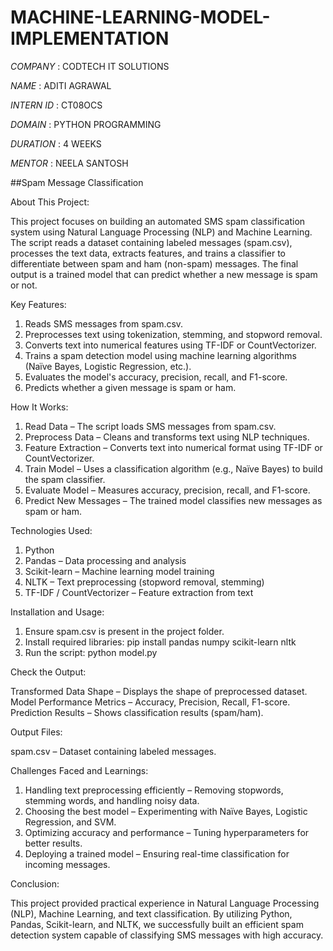 # MACHINE-LEARNING-MODEL-IMPLEMENTATION

*COMPANY* : CODTECH IT SOLUTIONS

*NAME* : ADITI AGRAWAL

*INTERN ID* : CT08OCS

*DOMAIN* : PYTHON PROGRAMMING

*DURATION* : 4 WEEKS

*MENTOR* : NEELA SANTOSH




##Spam Message Classification

About This Project:

This project focuses on building an automated SMS spam classification system using Natural Language Processing (NLP) and Machine Learning. The script reads a dataset containing labeled messages (spam.csv), processes the text data, extracts features, and trains a classifier to differentiate between spam and ham (non-spam) messages. The final output is a trained model that can predict whether a new message is spam or not.


Key Features:
1) Reads SMS messages from spam.csv.
2) Preprocesses text using tokenization, stemming, and stopword removal.
3) Converts text into numerical features using TF-IDF or CountVectorizer.
4) Trains a spam detection model using machine learning algorithms (Naïve Bayes, Logistic Regression, etc.).
5) Evaluates the model's accuracy, precision, recall, and F1-score.
6) Predicts whether a given message is spam or ham.


How It Works:
1) Read Data – The script loads SMS messages from spam.csv.
2) Preprocess Data – Cleans and transforms text using NLP techniques.
3) Feature Extraction – Converts text into numerical format using TF-IDF or CountVectorizer.
4) Train Model – Uses a classification algorithm (e.g., Naïve Bayes) to build the spam classifier.
5) Evaluate Model – Measures accuracy, precision, recall, and F1-score.
6) Predict New Messages – The trained model classifies new messages as spam or ham.


Technologies Used:
1) Python
2) Pandas – Data processing and analysis
3) Scikit-learn – Machine learning model training
4) NLTK – Text preprocessing (stopword removal, stemming)
5) TF-IDF / CountVectorizer – Feature extraction from text

Installation and Usage:
1) Ensure spam.csv is present in the project folder.
2) Install required libraries:
   pip install pandas numpy scikit-learn nltk
3) Run the script:
   python model.py


Check the Output:

Transformed Data Shape – Displays the shape of preprocessed dataset.
Model Performance Metrics – Accuracy, Precision, Recall, F1-score.
Prediction Results – Shows classification results (spam/ham).

Output Files:

spam.csv – Dataset containing labeled messages.

Challenges Faced and Learnings:
1) Handling text preprocessing efficiently – Removing stopwords, stemming words, and handling noisy data.
2) Choosing the best model – Experimenting with Naïve Bayes, Logistic Regression, and SVM.
3) Optimizing accuracy and performance – Tuning hyperparameters for better results.
4) Deploying a trained model – Ensuring real-time classification for incoming messages.

Conclusion:

This project provided practical experience in Natural Language Processing (NLP), Machine Learning, and text classification. By utilizing Python, Pandas, Scikit-learn, and NLTK, we successfully built an efficient spam detection system capable of classifying SMS messages with high accuracy.
